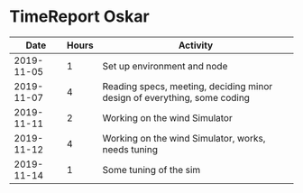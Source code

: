 # TimeReport Oskar
| Date  |      Hours    | Activity                                       |
| ----------- | ------- |------------------------------------------------
| 2019-11-05 | 1 | Set up environment and node |
| 2019-11-07 | 4 | Reading specs, meeting, deciding minor design of everything, some coding |
| 2019-11-11 | 2 | Working on the wind Simulator |
| 2019-11-12 | 4 | Working on the wind Simulator, works, needs tuning |
| 2019-11-14 | 1 | Some tuning of the sim |
